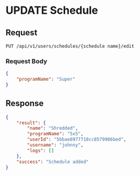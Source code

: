 # UPDATE Schedule

## Request

    PUT /api/v1/users/schedules/{schedule name}/edit

### Request Body
```json
{
    "programName": "Super"
}
```

## Response
```json
{
    "result": {
        "name": "Shredded",
        "programName": "5x5",
        "userId": "5bbae8977718cc8579986bed",
        "username": "johnny",
        "logs": []
    },
    "success": "Schedule added"
}
```
